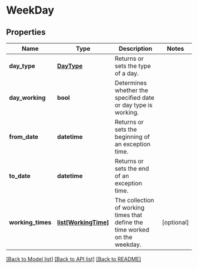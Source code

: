 # WeekDay

## Properties
Name | Type | Description | Notes
------------ | ------------- | ------------- | -------------
**day_type** | [**DayType**](DayType.md) | Returns or sets the type of a day. | 
**day_working** | **bool** | Determines whether the specified date or day type is working. | 
**from_date** | **datetime** | Returns or sets the beginning of an exception time. | 
**to_date** | **datetime** | Returns or sets the end of an exception time. | 
**working_times** | [**list[WorkingTime]**](WorkingTime.md) | The collection of working times that define the time worked on the weekday. | [optional] 

[[Back to Model list]](../README.md#documentation-for-models) [[Back to API list]](../README.md#documentation-for-api-endpoints) [[Back to README]](../README.md)


